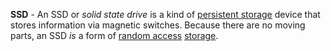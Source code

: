 **SSD** - An SSD or *solid state drive* is a kind of [persistent storage](/docs/Resources/Glossary/Persistent%20Storage) device that stores information via magnetic switches. Because there are no moving parts, an SSD *is* a form of [random access](docs/Resources/Glossary/Random%20Access.md) [storage](docs/Resources/Glossary/Memory.md).
